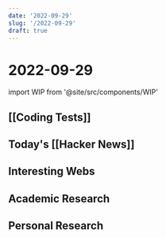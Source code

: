 ```yaml
---
date: '2022-09-29'
slug: '/2022-09-29'
draft: true
---
```


# 2022-09-29

import WIP from '@site/src/components/WIP'

<WIP />

## [[Coding Tests]]

## Today's [[Hacker News]]

## Interesting Webs

## Academic Research

## Personal Research
